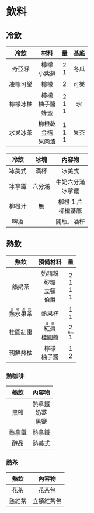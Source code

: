 # 飲料

## 冷飲

|   冷飲   |             材料             |          量           | 基底 |
| :------: | :--------------------------: | :-------------------: | :--: |
|  奇亞籽  |       檸檬<br />小紫蘇       |     $2$<br />$1$      | 冬瓜 |
| 凍檸可樂 |             檸檬             |          $2$          | 可樂 |
| 檸檬冰柚 |  檸檬<br />柚子醬<br />蜂蜜  | $2$<br />$1$<br />$1$ |  水  |
| 水果冰茶 | 柳橙乾<br />金桔<br />果肉渣 | $1$<br />$1$<br />$1$ | 果茶 |

|  冷飲  |  冰塊  |          內容物           |
| :----: | :----: | :-----------------------: |
| 冰美式 |  滿杯  |          冰美式           |
| 冰拿鐵 | 六分滿 |  牛奶六分滿<br />冰拿鐵   |
| 柳橙汁 |   無   | 柳橙 $1$ 片<br />柳橙基底 |
|  啤酒  |        |        開瓶、酒杯         |

## 熱飲

|                  熱飲                  |                  預備材料                  |                    量                    |
| :------------------------------------: | :----------------------------------------: | :--------------------------------------: |
|                 熱奶茶                 |    奶精粉<br />砂糖<br />立頓<br />伯爵    |      $2$<br />$1$<br />$1$<br />$1$      |
| <ruby>熱水果茶<rt>立頓茶包</rt></ruby> |                   熱果杯                   |               $1$<br />$1$               |
|                桂圓紅棗                | <ruby>紅棗<rt>擰開</rt></ruby><br />桂圓醬 | $2$<br /><ruby>$1$<rt>長$oz$</rt></ruby> |
|                朝鮮熱柚                |              檸檬<br />柚子醬              |               $1$<br />$2$               |

### 熱咖啡

|  熱飲  |           內容物           |
| :----: | :------------------------: |
|  黑鹽  | 熱拿鐵<br />奶蓋<br />黑鹽 |
| 熱拿鐵 |           熱拿鐵           |
|  醇品  |           熱美式           |

### 熱茶

|  熱飲  |   內容物   |
| :----: | :--------: |
|  花茶  |   花茶包   |
| 熱紅茶 | 立頓紅茶包 |
